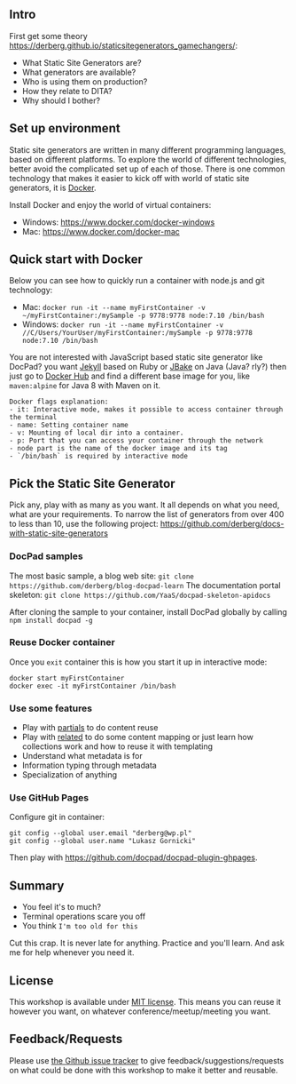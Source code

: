 ## Intro

First get some theory https://derberg.github.io/staticsitegenerators_gamechangers/:
* What Static Site Generators are?
* What generators are available?
* Who is using them on production?
* How they relate to DITA?
* Why should I bother?

## Set up environment

Static site generators are written in many different programming languages, based on different platforms. To explore the world of different technologies, better avoid the complicated set up of each of those. There is one common technology that makes it easier to kick off with world of static site generators, it is [Docker](https://www.docker.com).

Install Docker and enjoy the world of virtual containers:
- Windows: https://www.docker.com/docker-windows
- Mac: https://www.docker.com/docker-mac

## Quick start with Docker

Below you can see how to quickly run a container with node.js and git technology:
* Mac: `docker run -it --name myFirstContainer -v ~/myFirstContainer:/mySample -p 9778:9778 node:7.10 /bin/bash`
* Windows: `docker run -it --name myFirstContainer -v //C/Users/YourUser/myFirstContainer:/mySample -p 9778:9778 node:7.10 /bin/bash`

You are not interested with JavaScript based static site generator like DocPad? you want [Jekyll](https://jekyllrb.com/) based on Ruby or [JBake](jbake.org) on Java (Java? rly?) then just go to [Docker Hub](https://hub.docker.com) and find a different base image for you, like `maven:alpine` for Java 8 with Maven on it.

```
Docker flags explanation:
- it: Interactive mode, makes it possible to access container through the terminal
- name: Setting container name
- v: Mounting of local dir into a container.
- p: Port that you can access your container through the network
- node part is the name of the docker image and its tag
- `/bin/bash` is required by interactive mode
```

## Pick the Static Site Generator

Pick any, play with as many as you want. It all depends on what you need, what are your requirements.
To narrow the list of generators from over 400 to less than 10, use the following project: https://github.com/derberg/docs-with-static-site-generators

### DocPad samples

The most basic sample, a blog web site: `git clone https://github.com/derberg/blog-docpad-learn`
The documentation portal skeleton: `git clone https://github.com/YaaS/docpad-skeleton-apidocs`

After cloning the sample to your container, install DocPad globally by calling `npm install docpad -g`

### Reuse Docker container

Once you `exit` container this is how you start it up in interactive mode:
```
docker start myFirstContainer
docker exec -it myFirstContainer /bin/bash
```

### Use some features

* Play with [partials](https://github.com/docpad/docpad-plugin-partials) to do content reuse
* Play with [related](https://github.com/docpad/docpad-plugin-related) to do some content mapping or just learn how collections work and how to reuse it with templating
* Understand what metadata is for
* Information typing through metadata
* Specialization of anything

### Use GitHub Pages

Configure git in container:
```
git config --global user.email "derberg@wp.pl"
git config --global user.name "Lukasz Gornicki"
```

Then play with https://github.com/docpad/docpad-plugin-ghpages.

## Summary

* You feel it's to much?
* Terminal operations scare you off
* You think `I'm too old for this`

Cut this crap. It is never late for anything. Practice and you'll learn. And ask me for help whenever you need it.

## License

This workshop is available under [MIT license](LICENSE). This means you can reuse it however you want, on whatever conference/meetup/meeting you want.  

## Feedback/Requests

Please use [the Github issue tracker](../../issues) to give feedback/suggestions/requests on what could be done with this workshop to make it better and reusable.
